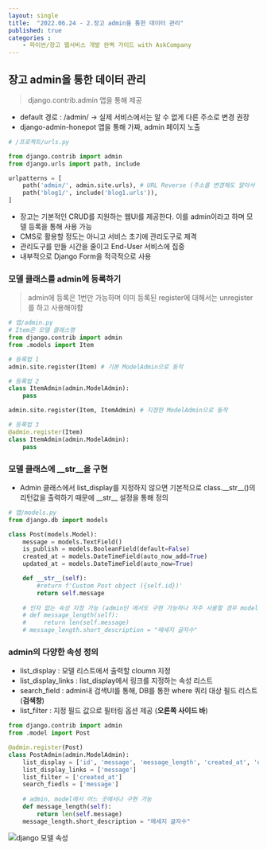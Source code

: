 ```yaml
---
layout: single
title:  "2022.06.24 - 2.장고 admin을 통한 데이터 관리"
published: true
categories : 
    - 파이썬/장고 웹서비스 개발 완벽 가이드 with AskCompany
---
```


## 장고 admin을 통한 데이터 관리
> django.contrib.admin 앱을 통해 제공

- default 경로 : /admin/ -> 실제 서비스에서는 알 수 없게 다른 주소로 변경 권장
- django-admin-honepot 앱을 통해 가짜, admin 페이지 노출

``` python
# /프로젝트/urls.py

from django.contrib import admin
from django.urls import path, include

urlpatterns = [
    path('admin/', admin.site.urls), # URL Reverse (주소를 변경해도 알아서 찾아가는 기능)
    path('blog1/', include('blog1.urls')),
]
```

- 장고는 기본적인 CRUD를 지원하는 웹UI를 제공한다. 이를 admin이라고 하며 모델 등록을 통해 사용 가능
- CMS로 활용할 정도는 아니고 서비스 초기에 관리도구로 제격
- 관리도구를 만들 시간을 줄이고 End-User 서비스에 집중
- 내부적으로 Django Form을 적극적으로 사용

### 모델 클래스를 admin에 등록하기
> admin에 등록은 1번만 가능하며 이미 등록된 register에 대해서는 unregister를 하고 사용해야함

``` python
# 앱/admin.py
# Item은 모델 클래스명
from django.contrib import admin
from .models import Item

# 등록법 1
admin.site.register(Item) # 기본 ModelAdmin으로 동작

# 등록법 2
class ItemAdmin(admin.ModelAdmin):
    pass

admin.site.register(Item, ItemAdmin) # 지정한 ModelAdmin으로 동작

# 등록법 3 
@admin.register(Item)
class ItemAdmin(admin.ModelAdmin):
    pass
```

### 모델 클래스에 __str__을 구현
- Admin 클래스에서 list_display를 지정하지 않으면 기본적으로 class.&#95;&#95;str&#95;&#95;()의 리턴값을 출력하기 때문에 &#95;&#95;str&#95;&#95; 설정을 통해 정의

``` python
# 앱/models.py
from django.db import models

class Post(models.Model):
    message = models.TextField()
    is_publish = models.BooleanField(default=False)
    created_at = models.DateTimeField(auto_now_add=True)
    updated_at = models.DateTimeField(auto_now=True)

    def __str__(self):
        #return f'Custom Post object ({self.id})'
        return self.message
    
    # 인자 없는 속성 지정 가능 (admin단 에서도 구현 가능하나 자주 사용할 경우 model단에서 활용)
    # def message_length(self):
    #     return len(self.message)
    # message_length.short_description = "메세지 글자수"
```

### admin의 다양한 속성 정의

- list_display : 모델 리스트에서 출력할 cloumn 지정
- list_display_links : list_display에서 링크를 지정하는 속성 리스트
- search_field : admin내 검색UI를 통해, DB를 통한 where 쿼리 대상 필드 리스트 (**검색창**)
- list_filter : 지정 필드 값으로 필터링 옵션 제공 (**오른쪽 사이드 바**)

``` python
from django.contrib import admin
from .model import Post

@admin.register(Post)
class PostAdmin(admin.ModelAdmin):
    list_display = ['id', 'message', 'message_length', 'created_at', 'updated_at']
    list_display_links = ['message']
    list_filter = ['created_at']
    search_fiedls = ['message']
    
    # admin, model에서 어느 곳에서나 구현 가능
    def message_length(self):
        return len(self.message)
    message_length.short_description = "메세지 글자수"
```

![django 모델 속성](../../../img/django2_01.png)